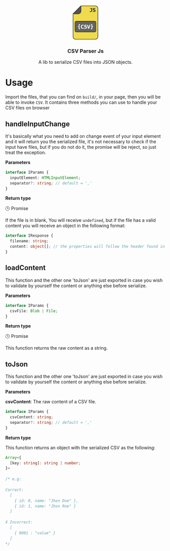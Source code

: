 <p align="center">
  <a href="https://github.com/github_username/repo_name">
    <img src="./.github/images/csv-parser-logo.png" alt="CSV Parser Js" width="80">
  </a>

  <h3 align="center">CSV Parser Js</h3>

  <p align="center">
    A lib to serialize CSV files into JSON objects.
  </p>
</p>

# Usage

Import the files, that you can find on `build/`, in your page, then you will be able to invoke `CSV`. It contains three methods you can use to handle your CSV files on browser

## **handleInputChange**

It's basically what you need to add on change event of your input element and it will return you the serialized file, it's not necessary to check if the input have files, but if you do not do it, the promise will be reject, so just treat the exception.

**Parameters**

```typescript
interface IParams {
  inputElement: HTMLInputElement;
  separator?: string; // default = ','
}
```

**Return type**

🕒 Promise

If the file is in blank, You will receive `undefined`, but if the file has a valid content you will receive an object in the following format:

```typescript
interface IResponse {
  filename: string;
  content: object[]; // the properties will follow the header found in this CSV file
}
```

## **loadContent**

This function and the other one 'toJson' are just exported in case you wish to validate by yourself the content or anything else before serialize.

**Parameters**

```typescript
interface IParams {
  csvFile: Blob | File;
}
```

**Return type**

🕒 Promise

This function returns the raw content as a string.

## **toJson**

This function and the other one 'toJson' are just exported in case you wish to validate by yourself the content or anything else before serialize.

**Parameters**

**csvContent**: The raw content of a CSV file.

```typescript
interface IParams {
  csvContent: string;
  separator?: string; // default = ','
}
```

**Return type**

This function returns an object with the serialized CSV as the following:

```typescript
Array<{
  [key: string]: string | number;
}>

/* e.g:

Correct:
  [
    { id: 0, name: "Jhon Doe" },
    { id: 1, name: "Jhon Roe" }
  ]

X Incorrect:
  [
    { 9001 : "value" }
  ]
*/
```
